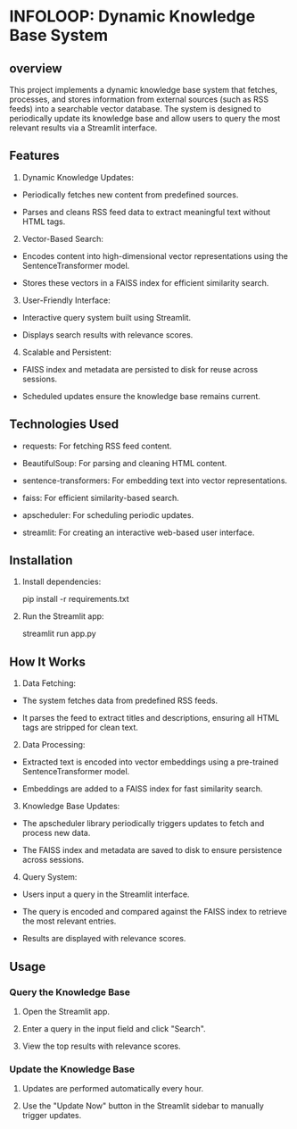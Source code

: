 # INFOLOOP: Dynamic Knowledge Base System

## overview 

This project implements a dynamic knowledge base system that fetches, processes, and stores information from external sources (such as RSS feeds) into a searchable vector database. The system is designed to periodically update its knowledge base and allow users to query the most relevant results via a Streamlit interface.

## Features

1. Dynamic Knowledge Updates:

- Periodically fetches new content from predefined sources.

- Parses and cleans RSS feed data to extract meaningful text without HTML tags.

2. Vector-Based Search:

- Encodes content into high-dimensional vector representations using the SentenceTransformer model.

- Stores these vectors in a FAISS index for efficient similarity search.

3. User-Friendly Interface:

- Interactive query system built using Streamlit.

- Displays search results with relevance scores.

4. Scalable and Persistent:

- FAISS index and metadata are persisted to disk for reuse across sessions.

- Scheduled updates ensure the knowledge base remains current.

## Technologies Used

- requests: For fetching RSS feed content.

- BeautifulSoup: For parsing and cleaning HTML content.

- sentence-transformers: For embedding text into vector representations.

- faiss: For efficient similarity-based search.

- apscheduler: For scheduling periodic updates.

- streamlit: For creating an interactive web-based user interface.

## Installation

<!--start code-->
1. Install dependencies:

    pip install -r requirements.txt
<!--end code-->

<!--start code-->
2. Run the Streamlit app:

    streamlit run app.py
<!--end code-->

## How It Works

1. Data Fetching:

- The system fetches data from predefined RSS feeds.

- It parses the feed to extract titles and descriptions, ensuring all HTML tags are stripped for clean text.

2. Data Processing:

- Extracted text is encoded into vector embeddings using a pre-trained SentenceTransformer model.

- Embeddings are added to a FAISS index for fast similarity search.

3. Knowledge Base Updates:

- The apscheduler library periodically triggers updates to fetch and process new data.

- The FAISS index and metadata are saved to disk to ensure persistence across sessions.

4. Query System:

- Users input a query in the Streamlit interface.

- The query is encoded and compared against the FAISS index to retrieve the most relevant entries.

- Results are displayed with relevance scores.

## Usage

### Query the Knowledge Base

1. Open the Streamlit app.

2. Enter a query in the input field and click "Search".

3. View the top results with relevance scores.

### Update the Knowledge Base

1. Updates are performed automatically every hour.

2. Use the "Update Now" button in the Streamlit sidebar to manually trigger updates.
